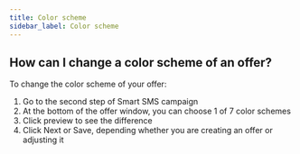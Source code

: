 ```yaml
---
title: Color scheme
sidebar_label: Color scheme
---
```


## How can I change a color scheme of an offer?
To change the color scheme of your offer:
1.	Go to the second step of Smart SMS campaign
2.	At the bottom of the offer window, you can choose 1 of 7 color schemes
3.	Click preview to see the difference
4.	Click Next or Save, depending whether you are creating an offer or adjusting it
